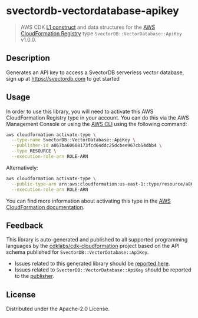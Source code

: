 # svectordb-vectordatabase-apikey

> AWS CDK [L1 construct](https://docs.aws.amazon.com/cdk/latest/guide/constructs.html) and data structures for the [AWS CloudFormation Registry](https://docs.aws.amazon.com/AWSCloudFormation/latest/UserGuide/registry.html) type `SvectorDB::VectorDatabase::ApiKey` v1.0.0.

## Description

Generates an API key to access a SvectorDB serverless vector database, sign up at https://svectordb.com to get started

## Usage

In order to use this library, you will need to activate this AWS CloudFormation Registry type in your account. You can do this via the AWS Management Console or using the [AWS CLI](https://aws.amazon.com/cli/) using the following command:

```sh
aws cloudformation activate-type \
  --type-name SvectorDB::VectorDatabase::ApiKey \
  --publisher-id a867ba60608173fcd64ddc25dcbee967cb54dbb4 \
  --type RESOURCE \
  --execution-role-arn ROLE-ARN
```

Alternatively:

```sh
aws cloudformation activate-type \
  --public-type-arn arn:aws:cloudformation:us-east-1::type/resource/a867ba60608173fcd64ddc25dcbee967cb54dbb4/SvectorDB-VectorDatabase-ApiKey \
  --execution-role-arn ROLE-ARN
```

You can find more information about activating this type in the [AWS CloudFormation documentation](https://docs.aws.amazon.com/AWSCloudFormation/latest/UserGuide/registry-public.html).

## Feedback

This library is auto-generated and published to all supported programming languages by the [cdklabs/cdk-cloudformation](https://github.com/cdklabs/cdk-cloudformation) project based on the API schema published for `SvectorDB::VectorDatabase::ApiKey`.

* Issues related to this generated library should be [reported here](https://github.com/cdklabs/cdk-cloudformation/issues/new?title=Issue+with+%40cdk-cloudformation%2Fsvectordb-vectordatabase-apikey+v1.0.0).
* Issues related to `SvectorDB::VectorDatabase::ApiKey` should be reported to the [publisher](undefined).

## License

Distributed under the Apache-2.0 License.

